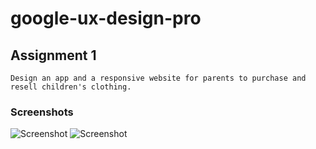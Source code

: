 # google-ux-design-pro

## Assignment 1
```Design an app and a responsive website for parents to purchase and resell children's clothing.```

### Screenshots
![Screenshot](/assets/images/login.png)
![Screenshot](/assets/images/home.png)
